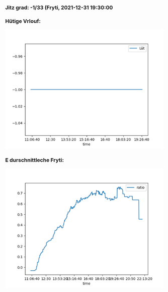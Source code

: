 ### Jitz grad: -1/33 (Fryti, 2021-12-31 19:30:00

### Hütige Vrlouf:
![Graph](Today.png)

### E durschnittleche Fryti:
![Graph](Fryti.png)